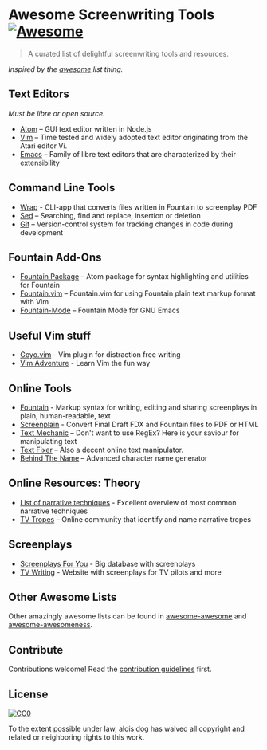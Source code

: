 # Awesome Screenwriting Tools [![Awesome](https://cdn.rawgit.com/sindresorhus/awesome/d7305f38d29fed78fa85652e3a63e154dd8e8829/media/badge.svg)](https://github.com/sindresorhus/awesome)

> A curated list of delightful screenwriting tools and resources.

*Inspired by the [awesome](https://github.com/sindresorhus/awesome) list thing.*

## Text Editors
*Must be libre or open source.*

- [Atom](https://atom.io/) – GUI text editor written in Node.js 
- [Vim](https://www.vim.org/) – Time tested and widely adopted text editor originating from the Atari editor Vi.
- [Emacs](https://www.gnu.org/software/emacs/) – Family of libre text editors that are characterized by their extensibility 

## Command Line Tools
- [Wrap](https://wraparound.github.io/) - CLI-app that converts files written in Fountain to screenplay PDF  
- [Sed](https://www.geeksforgeeks.org/sed-command-in-linux-unix-with-examples/) – Searching, find and replace, insertion or deletion  
- [Git](https://git-scm.com/) – Version-control system for tracking changes in code during development  

## Fountain Add-Ons

- [Fountain Package](https://atom.io/packages/fountain) – Atom package for syntax highlighting and utilities for Fountain
- [Fountain.vim](https://github.com/JenniferMack/fountain.vim) – Fountain.vim for using Fountain plain text markup format with Vim  
- [Fountain-Mode](https://github.com/rnkn/fountain-mode) – Fountain Mode for GNU Emacs 

## Useful Vim stuff

- [Goyo.vim](https://github.com/junegunn/goyo.vim) - Vim plugin for distraction free writing  
- [Vim Adventure](https://vim-adventures.com/) - Learn Vim the fun way  

## Online Tools

- [Fountain](https://fountain.io/) - Markup syntax for writing, editing and sharing screenplays in plain, human-readable, text  
- [Screenplain](http://www.screenplain.com/) - Convert Final Draft FDX and Fountain files to PDF or HTML  
- [Text Mechanic](https://textmechanic.com/) – Don't want to use RegEx? Here is your saviour for manipulating text  
- [Text Fixer](https://www.textfixer.com/) – Also a decent online text manipulator.
- [Behind The Name](http://www.behindthename.com/random/) – Advanced character name generator

## Online Resources: Theory

- [List of narrative techniques](https://en.wikipedia.org/wiki/List_of_narrative_techniques) - Excellent overview of most common narrative techniques  
- [TV Tropes](https://tvtropes.org/) – Online community that identify and name narrative tropes  

## Screenplays

- [Screenplays For You](https://sfy.ru/scripts) - Big database with screenplays  
- [TV Writing](https://sites.google.com/site/tvwriting/home) - Website with screenplays for TV pilots and more  

## Other Awesome Lists

Other amazingly awesome lists can be found in [awesome-awesome](https://github.com/emijrp/awesome-awesome) and [awesome-awesomeness](https://github.com/bayandin/awesome-awesomeness).

## Contribute

Contributions welcome! Read the [contribution guidelines](contributing.md) first.

## License

[![CC0](http://i.creativecommons.org/p/zero/1.0/88x31.png)](http://creativecommons.org/publicdomain/zero/1.0/)

To the extent possible under law, alois dog has waived all copyright and related or neighboring rights to this work.



